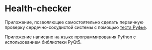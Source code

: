 # Health-checker

Приложение, позволяющее самостоятельно сделать первичную проверку сердечно-сосудистой системы с помощью [теста Руфье](https://ru.wikipedia.org/wiki/%D0%9F%D1%80%D0%BE%D0%B1%D0%B0_%D0%A0%D1%83%D1%84%D1%8C%D0%B5_%E2%80%94_%D0%94%D0%B8%D0%BA%D1%81%D0%BE%D0%BD%D0%B0).

Приложение написано на языке программирования Python с использованием библиотеки PyQt5.
 
